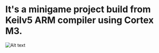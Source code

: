 # It's a minigame project build from Keilv5 ARM compiler using Cortex M3.
![Alt text](relative%20path/to/1.jpg?raw=true "Title")
